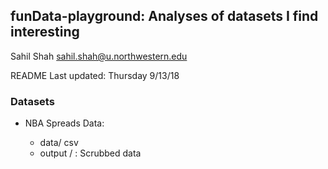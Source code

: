 

## funData-playground: Analyses of datasets I find interesting 

Sahil Shah sahil.shah@u.northwestern.edu

README Last updated: Thursday 9/13/18

### Datasets 

- NBA Spreads Data: 

    - data/ csv
    - output / : Scrubbed data 


 